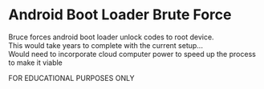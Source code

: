 # Android Boot Loader Brute Force
Bruce forces android boot loader unlock codes to root device.  
This would take years to complete with the current setup...  
Would need to incorporate cloud computer power to speed up the process to make it viable  

FOR EDUCATIONAL PURPOSES ONLY

